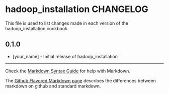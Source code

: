 # hadoop_installation CHANGELOG

This file is used to list changes made in each version of the hadoop_installation cookbook.

## 0.1.0
- [your_name] - Initial release of hadoop_installation

- - -
Check the [Markdown Syntax Guide](http://daringfireball.net/projects/markdown/syntax) for help with Markdown.

The [Github Flavored Markdown page](http://github.github.com/github-flavored-markdown/) describes the differences between markdown on github and standard markdown.
